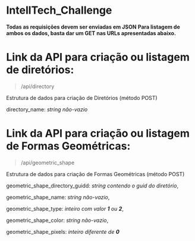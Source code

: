 # IntellTech_Challenge
**Todas as requisições devem ser enviadas em JSON**
**Para listagem de ambos os dados, basta dar um GET nas URLs apresentadas abaixo.**

# Link da API para criação ou listagem de diretórios:

> /api/directory

Estrutura de dados para criação de Diretórios (método POST)

 directory_name: *string não-vazio*


# Link da API para criação ou listagem de Formas Geométricas:

> /api/geometric_shape

Estrutura de dados para criação de Formas Geométricas (método POST)

geometric_shape_directory_guidd: *string contendo o guid do diretório*,

geometric_shape_name: *string não-vazio*,

geometric_shape_type: *inteiro com valor **1** ou **2***,

geometric_shape_color: *string não-vazio*,

geometric_shape_pixels: *inteiro diferente de **0***
